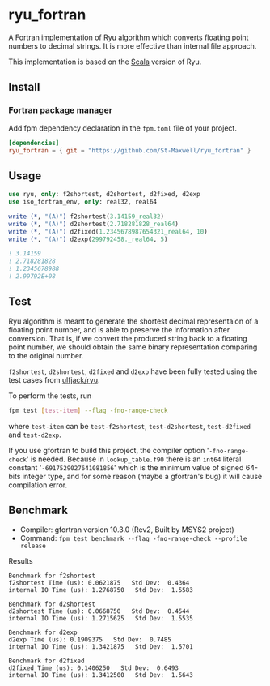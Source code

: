# ryu_fortran
A Fortran implementation of [Ryu](https://dl.acm.org/doi/10.1145/3296979.3192369) algorithm which converts floating point numbers to decimal strings. It is more effective than internal file approach.

This implementation is based on the [Scala](https://github.com/scala-native/scala-native/tree/master/nativelib/src/main/scala/scala/scalanative/runtime/ieee754tostring/ryu) version of Ryu.


## Install

### Fortran package manager

Add fpm dependency declaration in the `fpm.toml` file of your project.
```toml
[dependencies]
ryu_fortran = { git = "https://github.com/St-Maxwell/ryu_fortran" }
```

## Usage

```fortran
use ryu, only: f2shortest, d2shortest, d2fixed, d2exp
use iso_fortran_env, only: real32, real64

write (*, "(A)") f2shortest(3.14159_real32)
write (*, "(A)") d2shortest(2.718281828_real64)
write (*, "(A)") d2fixed(1.2345678987654321_real64, 10)
write (*, "(A)") d2exp(299792458._real64, 5)

! 3.14159
! 2.718281828
! 1.2345678988
! 2.99792E+08
```

## Test
Ryu algorithm is meant to generate the shortest decimal representaion of a floating point number, and is able to preserve the information after conversion. That is, if we convert the produced string back to a floating point number, we should obtain the same binary representation comparing to the original number.

`f2shortest`, `d2shortest`, `d2fixed` and `d2exp` have been fully tested using the test cases from [ulfjack/ryu](https://github.com/ulfjack/ryu/tree/master/ryu/tests).

To perform the tests, run
```bash
fpm test [test-item] --flag -fno-range-check
```
where `test-item` can be `test-f2shortest`, `test-d2shortest`, `test-d2fixed` and `test-d2exp`.

If you use gfortran to build this project, the compiler option '`-fno-range-check`' is needed. Because in `lookup_table.f90` there is an `int64` literal constant '`-6917529027641081856`' which is the minimum value of signed 64-bits integer type, and for some reason (maybe a gfortran's bug) it will cause compilation error.

## Benchmark
* Compiler: gfortran version 10.3.0 (Rev2, Built by MSYS2 project)
* Command: `fpm test benchmark --flag -fno-range-check --profile release`

Results
```
Benchmark for f2shortest
f2shortest Time (us): 0.0621875   Std Dev:  0.4364
internal IO Time (us): 1.2768750   Std Dev:  1.5583

Benchmark for d2shortest
d2shortest Time (us): 0.0668750   Std Dev:  0.4544
internal IO Time (us): 1.2715625   Std Dev:  1.5535

Benchmark for d2exp
d2exp Time (us): 0.1909375   Std Dev:  0.7485
internal IO Time (us): 1.3421875   Std Dev:  1.5701

Benchmark for d2fixed
d2fixed Time (us): 0.1406250   Std Dev:  0.6493
internal IO Time (us): 1.3412500   Std Dev:  1.5643
```

